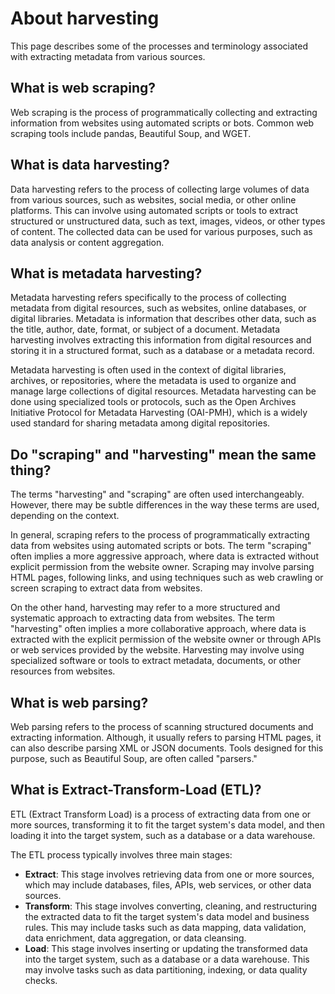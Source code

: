 # About harvesting

This page describes some of the processes and terminology associated with extracting metadata from various sources.

## What is web scraping?

Web scraping is the process of programmatically collecting and extracting information from websites using automated scripts or bots. Common web scraping tools include pandas, Beautiful Soup, and WGET.

## What is data harvesting?

Data harvesting refers to the process of collecting large volumes of data from various sources, such as websites, social media, or other online platforms. This can involve using automated scripts or tools to extract structured or unstructured data, such as text, images, videos, or other types of content. The collected data can be used for various purposes, such as data analysis or content aggregation.

## What is metadata harvesting?

Metadata harvesting refers specifically to the process of collecting metadata from digital resources, such as websites, online databases, or digital libraries. Metadata is information that describes other data, such as the title, author, date, format, or subject of a document. Metadata harvesting involves extracting this information from digital resources and storing it in a structured format, such as a database or a metadata record.

Metadata harvesting is often used in the context of digital libraries, archives, or repositories, where the metadata is used to organize and manage large collections of digital resources. Metadata harvesting can be done using specialized tools or protocols, such as the Open Archives Initiative Protocol for Metadata Harvesting (OAI-PMH), which is a widely used standard for sharing metadata among digital repositories.

## Do "scraping" and "harvesting" mean the same thing?

The terms "harvesting" and "scraping" are often used interchangeably. However, there may be subtle differences in the way these terms are used, depending on the context.

In general, scraping refers to the process of programmatically extracting data from websites using automated scripts or bots. The term "scraping" often implies a more aggressive approach, where data is extracted without explicit permission from the website owner. Scraping may involve parsing HTML pages, following links, and using techniques such as web crawling or screen scraping to extract data from websites.

On the other hand, harvesting may refer to a more structured and systematic approach to extracting data from websites. The term "harvesting" often implies a more collaborative approach, where data is extracted with the explicit permission of the website owner or through APIs or web services provided by the website. Harvesting may involve using specialized software or tools to extract metadata, documents, or other resources from websites.

## What is web parsing?

Web parsing refers to the process of scanning structured documents and extracting information. Although, it usually refers to parsing HTML pages, it can also describe parsing XML or JSON documents. Tools designed for this purpose, such as Beautiful Soup, are often called "parsers."


## What is Extract-Transform-Load (ETL)?

ETL (Extract Transform Load) is a process of extracting data from one or more sources, transforming it to fit the target system's data model, and then loading it into the target system, such as a database or a data warehouse.

The ETL process typically involves three main stages:

* **Extract**: This stage involves retrieving data from one or more sources, which may include databases, files, APIs, web services, or other data sources.
* **Transform**: This stage involves converting, cleaning, and restructuring the extracted data to fit the target system's data model and business rules. This may include tasks such as data mapping, data validation, data enrichment, data aggregation, or data cleansing.
* **Load**: This stage involves inserting or updating the transformed data into the target system, such as a database or a data warehouse. This may involve tasks such as data partitioning, indexing, or data quality checks.
